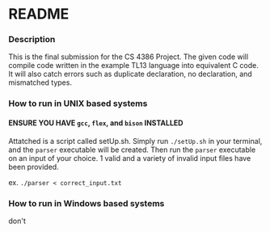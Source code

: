 # README

### Description

This is the final submission for the CS 4386 Project. The given code will compile
code written in the example TL13 language into equivalent C code. It will also catch
errors such as duplicate declaration, no declaration, and mismatched types.

### How to run in UNIX based systems

#### ENSURE YOU HAVE `gcc`, `flex`, and `bison` INSTALLED

Attatched is a script called setUp.sh. Simply run `./setUp.sh` in
your terminal, and the `parser` executable will be created. Then run
the `parser` executable on an input of your choice. 1 valid and
a variety of invalid input files have been provided.

ex. `./parser < correct_input.txt`

### How to run in Windows based systems

don't
